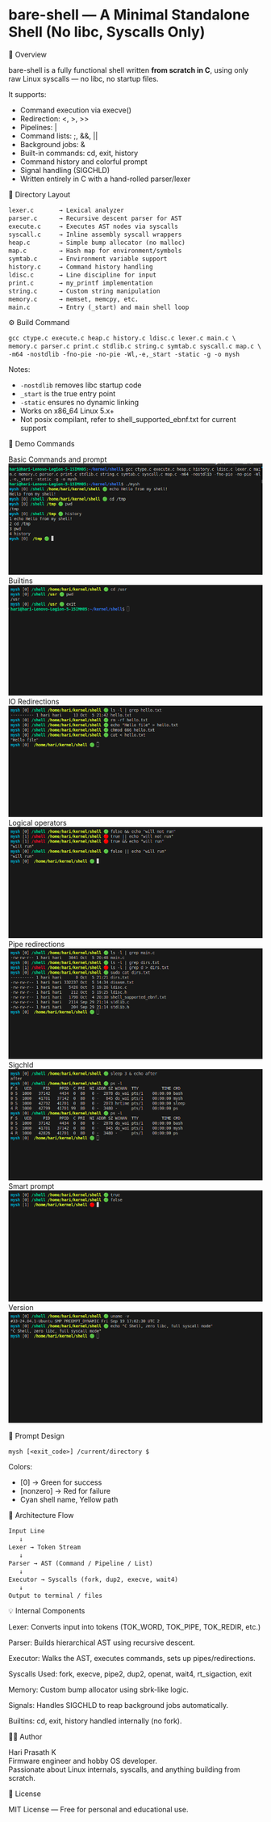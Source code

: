 # bare-shell — A Minimal Standalone Shell (No libc, Syscalls Only)



🧠 Overview

bare-shell is a fully functional shell written **from scratch in C**,
using only raw Linux syscalls — no libc, no startup files.

It supports:
 - Command execution via execve()
 - Redirection: <, >, >>
 - Pipelines: |
 - Command lists: ;, &&, ||
 - Background jobs: &
 - Built-in commands: cd, exit, history
 - Command history and colorful prompt
 - Signal handling (SIGCHLD)
 - Written entirely in C with a hand-rolled parser/lexer




🧩 Directory Layout
```
lexer.c       → Lexical analyzer
parser.c      → Recursive descent parser for AST
execute.c     → Executes AST nodes via syscalls
syscall.c     → Inline assembly syscall wrappers
heap.c        → Simple bump allocator (no malloc)
map.c         → Hash map for environment/symbols
symtab.c      → Environment variable support
history.c     → Command history handling
ldisc.c       → Line discipline for input
print.c       → my_printf implementation
string.c      → Custom string manipulation
memory.c      → memset, memcpy, etc.
main.c        → Entry (_start) and main shell loop
```

⚙️ Build Command
```
gcc ctype.c execute.c heap.c history.c ldisc.c lexer.c main.c \
memory.c parser.c print.c stdlib.c string.c symtab.c syscall.c map.c \
-m64 -nostdlib -fno-pie -no-pie -Wl,-e,_start -static -g -o mysh
```
Notes:
 - `-nostdlib` removes libc startup code
 - `_start` is the true entry point
 - `-static` ensures no dynamic linking
 - Works on x86_64 Linux 5.x+
 - Not posix compilant, refer to shell_supported_ebnf.txt for current support

🧪 Demo Commands

Basic Commands and prompt
![Basic Commands and prompt](demo/basic_commands_prompt.png)
Builtins
![Builtins](demo/builtins.png)
IO Redirections
![IO Redirections](demo/io_redirections.png)
Logical operators
![Logical operators](demo/logical_operator.png)
Pipe redirections
![Pipe redirections](demo/pipes_redirections.png)
Sigchld
![Sigchld](demo/sigchld.png)
Smart prompt
![Smart prompt](demo/smart_prompt_status.png)
Version
![Final](demo/final.png)


🧠 Prompt Design
```
mysh [<exit_code>] /current/directory $
```
Colors:
 - [0] → Green for success
 - [nonzero] → Red for failure
 - Cyan shell name, Yellow path


🧾 Architecture Flow

```
Input Line
   ↓
Lexer → Token Stream
   ↓
Parser → AST (Command / Pipeline / List)
   ↓
Executor → Syscalls (fork, dup2, execve, wait4)
   ↓
Output to terminal / files
```

💡 Internal Components

Lexer:
  Converts input into tokens (TOK_WORD, TOK_PIPE, TOK_REDIR, etc.)

Parser:
  Builds hierarchical AST using recursive descent.

Executor:
  Walks the AST, executes commands, sets up pipes/redirections.

Syscalls Used:
  fork, execve, pipe2, dup2, openat, wait4, rt_sigaction, exit

Memory:
  Custom bump allocator using sbrk-like logic.

Signals:
  Handles SIGCHLD to reap background jobs automatically.

Builtins:
  cd, exit, history handled internally (no fork).


🧑‍💻 Author

Hari Prasath K  
Firmware engineer and hobby OS developer.  
Passionate about Linux internals, syscalls, and anything building from scratch.


🧾 License

MIT License — Free for personal and educational use.

